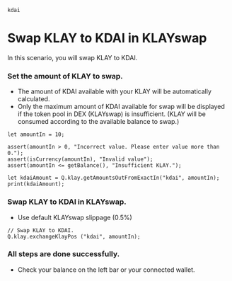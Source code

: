 ```meta-Currency
kdai
```

# Swap KLAY to KDAI in KLAYswap

In this scenario, you will swap KLAY to KDAI.

### Set the amount of KLAY to swap.

- The amount of KDAI available with your KLAY will be automatically calculated.
- Only the maximum amount of KDAI available for swap will be displayed if the token pool in DEX (KLAYswap) is insufficient. (KLAY will be consumed according to the available balance to swap.)

```input-Dynamic KLAY
let amountIn = 10;
```

```input-Verify
assert(amountIn > 0, "Incorrect value. Please enter value more than 0.");
assert(isCurrency(amountIn), "Invalid value");
assert(amountIn <= getBalance(), "Insufficient KLAY.");
```

```output-Dynamic KDAI
let kdaiAmount = Q.klay.getAmountsOutFromExactIn("kdai", amountIn);
print(kdaiAmount);
```

### Swap KLAY to KDAI in KLAYswap.

- Use default KLAYswap slippage (0.5%)

```taster
// Swap KLAY to KDAI.
Q.klay.exchangeKlayPos ("kdai", amountIn);
```

### All steps are done successfully.

- Check your balance on the left bar or your connected wallet.
